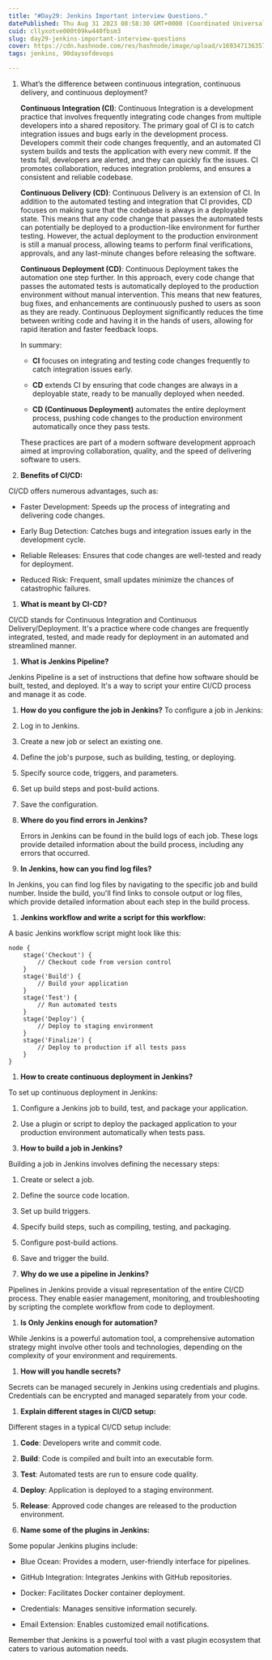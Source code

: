 ```yaml
---
title: "#Day29: Jenkins Important interview Questions."
datePublished: Thu Aug 31 2023 08:58:30 GMT+0000 (Coordinated Universal Time)
cuid: cllyxotve000t09kw440fbsm3
slug: day29-jenkins-important-interview-questions
cover: https://cdn.hashnode.com/res/hashnode/image/upload/v1693471363571/96c05795-ff25-41a4-9a83-4187dd9cc613.jpeg
tags: jenkins, 90daysofdevops

---
```


1. What’s the difference between continuous integration, continuous delivery, and continuous deployment?
    
    **Continuous Integration (CI)**: Continuous Integration is a development practice that involves frequently integrating code changes from multiple developers into a shared repository. The primary goal of CI is to catch integration issues and bugs early in the development process. Developers commit their code changes frequently, and an automated CI system builds and tests the application with every new commit. If the tests fail, developers are alerted, and they can quickly fix the issues. CI promotes collaboration, reduces integration problems, and ensures a consistent and reliable codebase.
    
    **Continuous Delivery (CD)**: Continuous Delivery is an extension of CI. In addition to the automated testing and integration that CI provides, CD focuses on making sure that the codebase is always in a deployable state. This means that any code change that passes the automated tests can potentially be deployed to a production-like environment for further testing. However, the actual deployment to the production environment is still a manual process, allowing teams to perform final verifications, approvals, and any last-minute changes before releasing the software.
    
    **Continuous Deployment (CD)**: Continuous Deployment takes the automation one step further. In this approach, every code change that passes the automated tests is automatically deployed to the production environment without manual intervention. This means that new features, bug fixes, and enhancements are continuously pushed to users as soon as they are ready. Continuous Deployment significantly reduces the time between writing code and having it in the hands of users, allowing for rapid iteration and faster feedback loops.
    
    In summary:
    
    * **CI** focuses on integrating and testing code changes frequently to catch integration issues early.
        
    * **CD** extends CI by ensuring that code changes are always in a deployable state, ready to be manually deployed when needed.
        
    * **CD (Continuous Deployment)** automates the entire deployment process, pushing code changes to the production environment automatically once they pass tests.
        
    
    These practices are part of a modern software development approach aimed at improving collaboration, quality, and the speed of delivering software to users.
    
2. **Benefits of CI/CD:**
    

CI/CD offers numerous advantages, such as:

* Faster Development: Speeds up the process of integrating and delivering code changes.
    
* Early Bug Detection: Catches bugs and integration issues early in the development cycle.
    
* Reliable Releases: Ensures that code changes are well-tested and ready for deployment.
    
* Reduced Risk: Frequent, small updates minimize the chances of catastrophic failures.
    

1. **What is meant by CI-CD?**
    

CI/CD stands for Continuous Integration and Continuous Delivery/Deployment. It's a practice where code changes are frequently integrated, tested, and made ready for deployment in an automated and streamlined manner.

1. **What is Jenkins Pipeline?**
    

Jenkins Pipeline is a set of instructions that define how software should be built, tested, and deployed. It's a way to script your entire CI/CD process and manage it as code.

1. **How do you configure the job in Jenkins?** To configure a job in Jenkins:
    

1. Log in to Jenkins.
    
2. Create a new job or select an existing one.
    
3. Define the job's purpose, such as building, testing, or deploying.
    
4. Specify source code, triggers, and parameters.
    
5. Set up build steps and post-build actions.
    
6. Save the configuration.
    

1. **Where do you find errors in Jenkins?**
    
    Errors in Jenkins can be found in the build logs of each job. These logs provide detailed information about the build process, including any errors that occurred.
    
2. **In Jenkins, how can you find log files?**
    

In Jenkins, you can find log files by navigating to the specific job and build number. Inside the build, you'll find links to console output or log files, which provide detailed information about each step in the build process.

1. **Jenkins workflow and write a script for this workflow:**
    

A basic Jenkins workflow script might look like this:

```plaintext
node {
    stage('Checkout') {
        // Checkout code from version control
    }
    stage('Build') {
        // Build your application
    }
    stage('Test') {
        // Run automated tests
    }
    stage('Deploy') {
        // Deploy to staging environment
    }
    stage('Finalize') {
        // Deploy to production if all tests pass
    }
}
```

1. **How to create continuous deployment in Jenkins?**
    

To set up continuous deployment in Jenkins:

1. Configure a Jenkins job to build, test, and package your application.
    
2. Use a plugin or script to deploy the packaged application to your production environment automatically when tests pass.
    

1. **How to build a job in Jenkins?**
    

Building a job in Jenkins involves defining the necessary steps:

1. Create or select a job.
    
2. Define the source code location.
    
3. Set up build triggers.
    
4. Specify build steps, such as compiling, testing, and packaging.
    
5. Configure post-build actions.
    
6. Save and trigger the build.
    

1. **Why do we use a pipeline in Jenkins?**
    

Pipelines in Jenkins provide a visual representation of the entire CI/CD process. They enable easier management, monitoring, and troubleshooting by scripting the complete workflow from code to deployment.

1. **Is Only Jenkins enough for automation?**
    

While Jenkins is a powerful automation tool, a comprehensive automation strategy might involve other tools and technologies, depending on the complexity of your environment and requirements.

1. **How will you handle secrets?**
    

Secrets can be managed securely in Jenkins using credentials and plugins. Credentials can be encrypted and managed separately from your code.

1. **Explain different stages in CI/CD setup:**
    

Different stages in a typical CI/CD setup include:

1. **Code**: Developers write and commit code.
    
2. **Build**: Code is compiled and built into an executable form.
    
3. **Test**: Automated tests are run to ensure code quality.
    
4. **Deploy**: Application is deployed to a staging environment.
    
5. **Release**: Approved code changes are released to the production environment.
    

1. **Name some of the plugins in Jenkins:**
    

Some popular Jenkins plugins include:

* Blue Ocean: Provides a modern, user-friendly interface for pipelines.
    
* GitHub Integration: Integrates Jenkins with GitHub repositories.
    
* Docker: Facilitates Docker container deployment.
    
* Credentials: Manages sensitive information securely.
    
* Email Extension: Enables customized email notifications.
    

Remember that Jenkins is a powerful tool with a vast plugin ecosystem that caters to various automation needs.